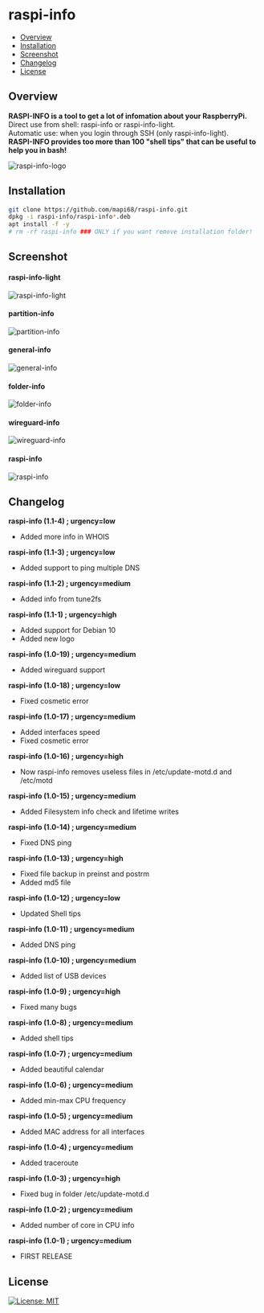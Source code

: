 # raspi-info

* [Overview](#overview)
* [Installation](#installation)
* [Screenshot](#screenshot)
* [Changelog](#changelog)
* [License](#license)

## Overview
<b>RASPI-INFO is a tool to get a lot of infomation about your RaspberryPi.</b><br>
Direct use from shell: raspi-info or raspi-info-light.<br>
Automatic use: when you login through SSH (only raspi-info-light).<br>
<b>RASPI-INFO provides too more than 100 "shell tips" that can be useful to help you in bash!</b><br>

<img src="https://i.postimg.cc/xdjmJBKN/raspi-info-logo.png" alt="raspi-info-logo"><br>

## Installation
```bash
git clone https://github.com/mapi68/raspi-info.git
dpkg -i raspi-info/raspi-info*.deb
apt install -f -y
# rm -rf raspi-info ### ONLY if you want remove installation folder!
```

## Screenshot
#### raspi-info-light
<img src="https://i.postimg.cc/N0KmrGhT/raspi-info-light.png" alt="raspi-info-light"><br>
#### partition-info
<img src="https://i.postimg.cc/NGZHWvHf/partition-info.png" alt="partition-info"><br>
#### general-info
<img src="https://i.postimg.cc/28FSTsdt/general-info.png" alt="general-info"><br>
#### folder-info
<img src="https://i.postimg.cc/jSx2VkVZ/folder-info.png" alt="folder-info"><br>
#### wireguard-info
<img src="https://i.postimg.cc/SN8M416L/wireguard-info.png" alt="wireguard-info"><br>
#### raspi-info
<img src="https://i.postimg.cc/G2j56pHV/raspi-info.png" alt="raspi-info"><br>


## Changelog
<b>raspi-info (1.1-4) ; urgency=low</b>
  * Added more info in WHOIS
  
<b>raspi-info (1.1-3) ; urgency=low</b>
  * Added support to ping multiple DNS
  
<b>raspi-info (1.1-2) ; urgency=medium</b>
  * Added info from tune2fs

<b>raspi-info (1.1-1) ; urgency=high</b>
  * Added support for Debian 10
  * Added new logo

<b>raspi-info (1.0-19) ; urgency=medium</b>
  * Added wireguard support

<b>raspi-info (1.0-18) ; urgency=low</b>
  * Fixed cosmetic error

<b>raspi-info (1.0-17) ; urgency=medium</b>
  * Added interfaces speed
  * Fixed cosmetic error

<b>raspi-info (1.0-16) ; urgency=high</b>
  * Now raspi-info removes useless files in /etc/update-motd.d and /etc/motd

<b>raspi-info (1.0-15) ; urgency=medium</b>
  * Added Filesystem info check and lifetime writes

<b>raspi-info (1.0-14) ; urgency=medium</b>
  * Fixed DNS ping

<b>raspi-info (1.0-13) ; urgency=high</b>
  * Fixed file backup in preinst and postrm
  * Added md5 file

<b>raspi-info (1.0-12) ; urgency=low</b>
  * Updated Shell tips

<b>raspi-info (1.0-11) ; urgency=medium</b>
  * Added DNS ping

<b>raspi-info (1.0-10) ; urgency=medium</b>
  * Added list of USB devices

<b>raspi-info (1.0-9) ; urgency=high</b>
  * Fixed many bugs

<b>raspi-info (1.0-8) ; urgency=medium</b>
  * Added shell tips

<b>raspi-info (1.0-7) ; urgency=medium</b>
  * Added beautiful calendar

<b>raspi-info (1.0-6) ; urgency=medium</b>
  * Added min-max CPU frequency

<b>raspi-info (1.0-5) ; urgency=medium</b>
  * Added MAC address for all interfaces

<b>raspi-info (1.0-4) ; urgency=medium</b>
  * Added traceroute

<b>raspi-info (1.0-3) ; urgency=high</b>
  * Fixed bug in folder /etc/update-motd.d

<b>raspi-info (1.0-2) ; urgency=medium</b>
  * Added number of core in CPU info

<b>raspi-info (1.0-1) ; urgency=medium</b>
  * FIRST RELEASE
  
  
## License
[![License: MIT](https://img.shields.io/badge/License-MIT-blue.svg)](LICENSE.md)
